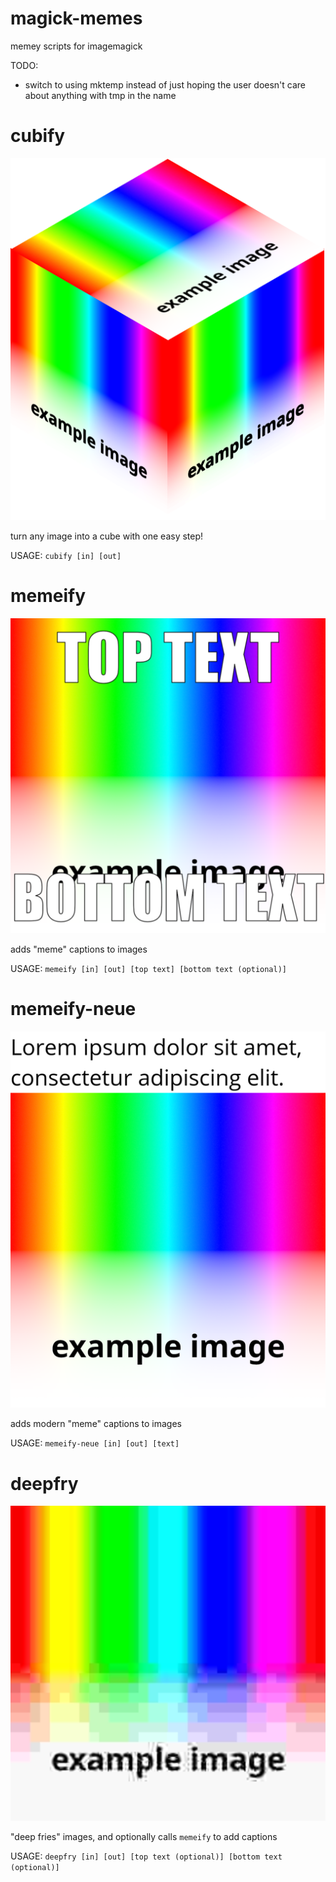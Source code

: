 # magick-memes
memey scripts for imagemagick

TODO:
- switch to using mktemp instead of just hoping the user doesn't care about anything with tmp in the name

# cubify
![cubify](images/cubify.png)

turn any image into a cube with one easy step!

USAGE: `cubify [in] [out]`

# memeify 
![memeify](images/memeify.png)

adds "meme" captions to images

USAGE: `memeify [in] [out] [top text] [bottom text (optional)]`

# memeify-neue
![memeify-neue](images/neue.png)

adds modern "meme" captions to images

USAGE: `memeify-neue [in] [out] [text]`

# deepfry
![deepfry](images/deepfry.png)

"deep fries" images, and optionally calls `memeify` to add captions

USAGE: `deepfry [in] [out] [top text (optional)] [bottom text (optional)]`
